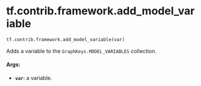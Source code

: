 <div itemscope itemtype="http://developers.google.com/ReferenceObject">
<meta itemprop="name" content="tf.contrib.framework.add_model_variable" />
<meta itemprop="path" content="Stable" />
</div>

# tf.contrib.framework.add_model_variable

``` python
tf.contrib.framework.add_model_variable(var)
```

Adds a variable to the `GraphKeys.MODEL_VARIABLES` collection.

#### Args:

* <b>`var`</b>: a variable.